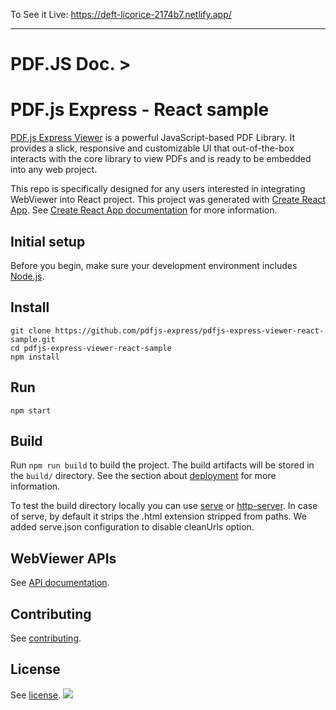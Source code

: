 To See it Live: 
https://deft-licorice-2174b7.netlify.app/

--------------------------------------------------------------------------------
# PDF.JS Doc. >

# PDF.js Express - React sample

[PDF.js Express Viewer](https://pdfjs.express/) is a powerful JavaScript-based PDF Library. It provides a slick, responsive and customizable UI that out-of-the-box interacts with the core library to view PDFs and is ready to be embedded into any web project.


This repo is specifically designed for any users interested in integrating WebViewer into React project. This project was generated with [Create React App](https://github.com/facebook/create-react-app). See [Create React App documentation](https://facebook.github.io/create-react-app/docs/getting-started) for more information.

## Initial setup

Before you begin, make sure your development environment includes [Node.js](https://nodejs.org/en/).

## Install

```
git clone https://github.com/pdfjs-express/pdfjs-express-viewer-react-sample.git
cd pdfjs-express-viewer-react-sample
npm install
```

## Run

```
npm start
```

## Build

Run `npm run build` to build the project. The build artifacts will be stored in the `build/` directory. See the section about [deployment](https://facebook.github.io/create-react-app/docs/deployment) for more information.

To test the build directory locally you can use [serve](https://www.npmjs.com/package/serve) or [http-server](https://www.npmjs.com/package/http-server). In case of serve, by default it strips the .html extension stripped from paths. We added serve.json configuration to disable cleanUrls option. 

## WebViewer APIs

See [API documentation](https://pdfjs.express/documentation).

## Contributing

See [contributing](./CONTRIBUTING.md).

## License

See [license](./LICENSE).
![](https://onepixel.pdftron.com/webviewer-react-sample)
